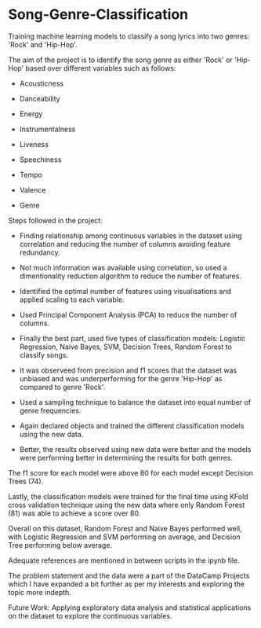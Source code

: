 # Song-Genre-Classification
Training machine learning models to classify a song lyrics into two genres: 'Rock' and 'Hip-Hop'. 

The aim of the project is to identify the song genre as either 'Rock' or 'Hip-Hop' based over different variables such as follows:

- Acousticness

- Danceability

- Energy

- Instrumentalness

- Liveness

- Speechiness

- Tempo

- Valence

- Genre

Steps followed in the project:

- Finding relationship among continuous variables in the dataset using correlation and reducing the number of columns avoiding feature redundancy.

- Not much information was available using correlation, so used a dimentionality reduction algorithm to reduce the number of features.

- Identified the optimal number of features using visualisations and applied scaling to each variable. 

- Used Principal Component Analysis (PCA) to reduce the number of columns. 

- Finally the best part, used five types of classification models: Logistic Regression, Naive Bayes, SVM, Decision Trees, Random Forest to classify songs. 

- It was observeed from precision and f1 scores that the dataset was unbiased and was underperforming for the genre 'Hip-Hop' as compared to genre 'Rock'.

- Used a sampling technique to balance the dataset into equal number of genre frequencies. 

- Again declared objects and trained the different classification models using the new data. 

- Better, the results observed using new data were better and the models were performing better in determining the results for both genres. 

The f1 score for each model were above 80 for each model except Decision Trees (74).

Lastly, the classification models were trained for the final time using KFold cross validation technique using the new data where only Random Forest (81) was able to achieve a score over 80.

Overall on this dataset, Random Forest and Naive Bayes performed well, with Logistic Regression and SVM performing on average, and Decision Tree performing below average. 

Adequate references are mentioned in between scripts in the ipynb file. 

The problem statement and the data were a part of the DataCamp Projects which I have expanded a bit further as per my interests and exploring the topic more indepth. 

Future Work: Applying exploratory data analysis and statistical applications on the dataset to explore the continuous variables.
